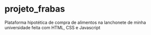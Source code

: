 # projeto_frabas
Plataforma hipotética de compra de alimentos na lanchonete de minha universidade feita com HTML, CSS e Javascript
